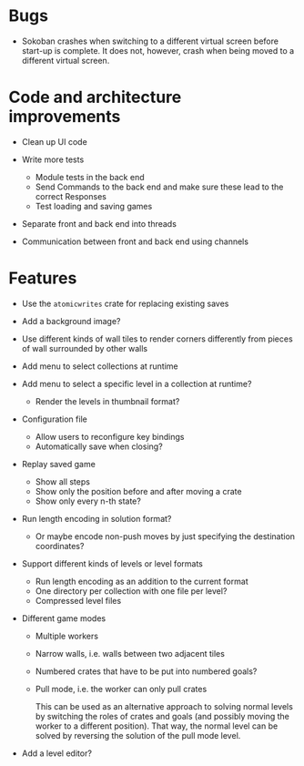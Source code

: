# Bugs
* Sokoban crashes when switching to a different virtual screen before start-up
  is complete. It does not, however, crash when being moved to a different
  virtual screen.

# Code and architecture improvements
* Clean up UI code

* Write more tests
  - Module tests in the back end
  - Send Commands to the back end and make sure these lead to the correct
    Responses
  - Test loading and saving games

* Separate front and back end into threads

* Communication between front and back end using channels

# Features
* Use the `atomicwrites` crate for replacing existing saves

* Add a background image?

* Use different kinds of wall tiles to render corners differently from pieces of
  wall surrounded by other walls

* Add menu to select collections at runtime

* Add menu to select a specific level in a collection at runtime?
  - Render the levels in thumbnail format?

* Configuration file
  - Allow users to reconfigure key bindings
  - Automatically save when closing?

* Replay saved game
  - Show all steps
  - Show only the position before and after moving a crate
  - Show only every n-th state?

* Run length encoding in solution format?
  - Or maybe encode non-push moves by just specifying the destination
    coordinates?

* Support different kinds of levels or level formats
  - Run length encoding as an addition to the current format
  - One directory per collection with one file per level?
  - Compressed level files

* Different game modes
  - Multiple workers
  - Narrow walls, i.e. walls between two adjacent tiles
  - Numbered crates that have to be put into numbered goals?
  - Pull mode, i.e. the worker can only pull crates

    This can be used as an alternative approach to solving normal levels by
    switching the roles of crates and goals (and possibly moving the worker to a
    different position). That way, the normal level can be solved by reversing
    the solution of the pull mode level.

* Add a level editor?
